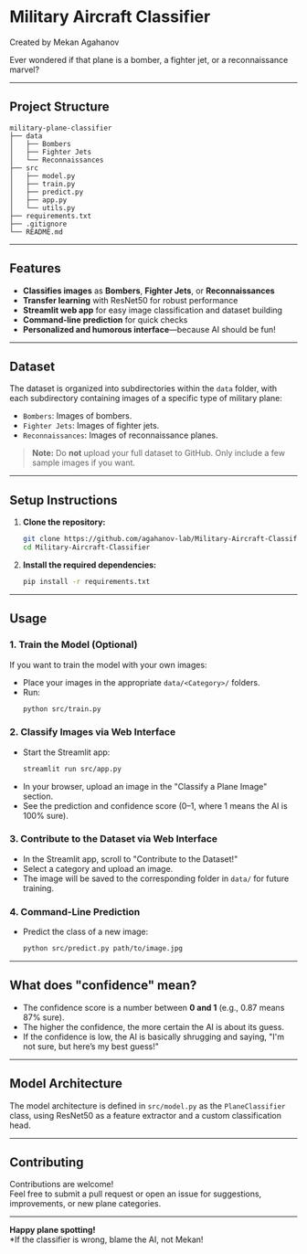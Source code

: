 # Military Aircraft Classifier  
Created by Mekan Agahanov

Ever wondered if that plane is a bomber, a fighter jet, or a reconnaissance marvel?

---

## Project Structure

```
military-plane-classifier
├── data
│   ├── Bombers
│   ├── Fighter Jets
│   └── Reconnaissances
├── src
│   ├── model.py
│   ├── train.py
│   ├── predict.py
│   ├── app.py
│   └── utils.py
├── requirements.txt
├── .gitignore
└── README.md
```

---

## Features

- **Classifies images** as **Bombers**, **Fighter Jets**, or **Reconnaissances**
- **Transfer learning** with ResNet50 for robust performance
- **Streamlit web app** for easy image classification and dataset building
- **Command-line prediction** for quick checks
- **Personalized and humorous interface**—because AI should be fun!

---

## Dataset

The dataset is organized into subdirectories within the `data` folder, with each subdirectory containing images of a specific type of military plane:

- `Bombers`: Images of bombers.
- `Fighter Jets`: Images of fighter jets.
- `Reconnaissances`: Images of reconnaissance planes.

> **Note:** Do **not** upload your full dataset to GitHub. Only include a few sample images if you want.

---

## Setup Instructions

1. **Clone the repository:**
   ```bash
   git clone https://github.com/agahanov-lab/Military-Aircraft-Classifier.git
   cd Military-Aircraft-Classifier
   ```

2. **Install the required dependencies:**
   ```bash
   pip install -r requirements.txt
   ```

---

## Usage

### 1. **Train the Model (Optional)**
If you want to train the model with your own images:
- Place your images in the appropriate `data/<Category>/` folders.
- Run:
  ```bash
  python src/train.py
  ```

### 2. **Classify Images via Web Interface**
- Start the Streamlit app:
  ```bash
  streamlit run src/app.py
  ```
- In your browser, upload an image in the "Classify a Plane Image" section.
- See the prediction and confidence score (0–1, where 1 means the AI is 100% sure).

### 3. **Contribute to the Dataset via Web Interface**
- In the Streamlit app, scroll to "Contribute to the Dataset!"
- Select a category and upload an image.
- The image will be saved to the corresponding folder in `data/` for future training.

### 4. **Command-Line Prediction**
- Predict the class of a new image:
  ```bash
  python src/predict.py path/to/image.jpg
  ```

---

## What does "confidence" mean?

- The confidence score is a number between **0 and 1** (e.g., 0.87 means 87% sure).
- The higher the confidence, the more certain the AI is about its guess.
- If the confidence is low, the AI is basically shrugging and saying, "I'm not sure, but here’s my best guess!"

---

## Model Architecture

The model architecture is defined in `src/model.py` as the `PlaneClassifier` class, using ResNet50 as a feature extractor and a custom classification head.

---

## Contributing

Contributions are welcome!  
Feel free to submit a pull request or open an issue for suggestions, improvements, or new plane categories.

---

**Happy plane spotting!**  
*If the classifier is wrong, blame the AI, not Mekan!
